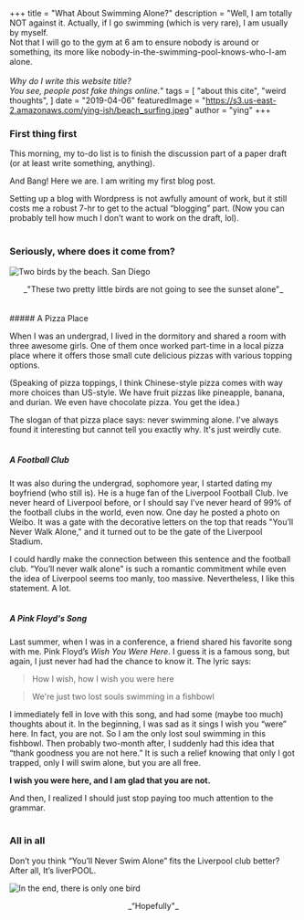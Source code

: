 +++
title = "What About Swimming Alone?"
description = "Well, I am totally NOT against it. Actually, if I go swimming (which is very rare), I am usually by myself.  <br> Not that I will go to the gym at 6 am to ensure nobody is around or something, its more like nobody-in-the-swimming-pool-knows-who-I-am alone.<br> <br>_Why do I write this website title? <br> You see, people post fake things online._"
tags = [
    "about this cite",
    "weird thoughts",
]
date = "2019-04-06"
featuredImage = "https://s3.us-east-2.amazonaws.com/ying-ish/beach_surfing.jpeg"
author = "ying"
+++

### First thing first

This morning, my to-do list is to finish the discussion part of a paper draft (or at least write something, anything).  

And Bang! Here we are. I am writing my first blog post.  

Setting up a blog with Wordpress is not awfully amount of work, but it still costs me a robust 7-hr to get to the actual “blogging” part. (Now you can probably tell how much I don’t want to work on the draft, lol).
<br/><br/>
### Seriously, where does it come from?
![Two birds by the beach. San Diego](https://s3.us-east-2.amazonaws.com/ying-ish/beach-birds-2.jpeg)
<center>_"These two pretty little birds are not going to see the sunset alone"_</center>
<br/><br/>
##### A Pizza Place

When I was an undergrad, I lived in the dormitory and shared a room with three awesome girls. One of them once worked part-time in a local pizza place where it offers those small cute delicious pizzas with various topping options. 

(Speaking of pizza toppings, I think Chinese-style pizza comes with way more choices than US-style. We have fruit pizzas like pineapple, banana, and durian. We even have chocolate pizza. You get the idea.)

The slogan of that pizza place says: never swimming alone. I've always found it interesting but cannot tell you exactly why. It's just weirdly cute.
<br/><br/>
##### A Football Club

It was also during the undergrad, sophomore year, I started dating my boyfriend (who still is). He is a huge fan of the Liverpool Football Club. Ive never heard of Liverpool before, or I should say I’ve never heard of 99% of the football clubs in the world, even now. One day he posted a photo on Weibo. It was a gate with the decorative letters on the top that reads "You’ll Never Walk Alone," and it turned out to be the gate of the Liverpool Stadium. 

I could hardly make the connection between this sentence and the football club. “You’ll never walk alone" is such a romantic commitment while even the idea of Liverpool seems too manly, too massive. Nevertheless, I like this statement. A lot.
<br/><br/>
##### A Pink Floyd's Song

Last summer, when I was in a conference, a friend shared his favorite song with me. Pink Floyd’s _Wish You Were Here_. I guess it is a famous song, but again, I just never had had the chance to know it. The lyric says:

> How I wish, how I wish you were here

> We're just two lost souls swimming in a fishbowl

I immediately fell in love with this song, and had some (maybe too much) thoughts about it. In the beginning, I was sad as it sings I wish you “were” here. In fact, you are not. So I am the only lost soul swimming in this fishbowl. Then probably two-month after, I suddenly had this idea that “thank goodness you are not here.” It is such a relief knowing that only I got trapped, only I will swim alone, but you are all free.

**I wish you were here, and I am glad that you are not.**

And then, I realized I should just stop paying too much attention to the grammar.
<br/><br/>
### All in all

Don’t you think “You’ll Never Swim Alone” fits the Liverpool club better? After all, It’s liverPOOL.

![In the end, there is only one bird](https://s3.us-east-2.amazonaws.com/ying-ish/beach-birds-1.jpeg)
<center>_“Hopefully"_</center>
